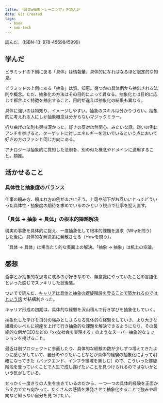 ```yaml
---
title: 「具体⇄抽象トレーニング」を読んだ
date: Git Created
tags:
  - book
  - non-tech
---
```


読んだ。（ISBN-13: 978-4569845999）

## 学んだ

ピラミッドの下側にある「具体」は情報量。具体的になればなるほど限定的な知見。

ピラミッドの上側にある「抽象」は質、知恵。幾つかの具体例から抽出される法則や概念。ただ、抽象化の方法はその目的によって異なる。抽象化とは目的に応じて都合よく特徴を抽出すること、目的が違えば抽象化の結果も異なる。

具体に強いのは物知り、イメージしやすい。抽象のスキルは分かりづらい。抽象的に考えれる人にしか抽象概念は分からないマジックミラー。

折り曲げの法則も興味深かった。好きの反対は無関心、みたいな話。嫌いの例にアンチを挙げると、ターゲットに対しエネルギーを注いでいるという点において好きの方のファンと同じ方向にある。

アナロジーは抽象的に覚知した法則を、別の似た概念やドメインに適用すること。類推。

## 活かせること

### 具体性と抽象度のバランス

仕事の頼み方、頼まれ方の例がまさにそう。上司や部下がお互いにとってどういった具体性・抽象度の期待を求めているのかという視点で仕事を捉え直す。

### 「具体 → 抽象 → 具体」の根本的課題解決

現実の事象を具体的に捉え、一度抽象化して根本的課題を追求（Whyを問う）した後に、具体的な解決策に発散させる（Howを問う）。

「具体 → 具体」は場当たり的な表面上の解決。「抽象 → 抽象」は机上の空論。

## 感想

哲学とか抽象的な思考に耽るのが好きなので、無意識にやっていたことの言語化といった感じでスッキリした読後感。

ついでで読んだ、[キャリアは具体と抽象の螺旋階段を登ることで築かれるのではという話](https://note.com/danimal141/n/na14d687bcdd9) が結構刺さった。

キャリア形成の初期は、具体的な経験を沢山積んで行き学びを抽象化していく。

抽象化した学びを自分の強みとしさらなる具体的な経験をしていき、より大きな組織のレベルに視座を上げて行き抽象的な課題を解決できるようになり、その最終的な例がCEOなどの「xxな社会を実現する」のようなスーパー抽象的なミッションを掲げること。

最近は別プロジェクトに参画したり、具体的な経験の数が少しずつ増えてきたように感じがしていて、自分のやりたいことなどが具体的経験の抽象化によって明確になってきた（バックエンド、インフラ領域を楽しむ）ので、こういった螺旋階段を登っていくことで人生で成し遂げたいことを見つけられるのではないかという気がしている。

せっかく一度きりの人生を生きているのだから、一つ一つの具体的経験を正面から全力で立ち向かって、たくさんの感情を爆発させて抽象化することで強みや趣向など知らない自分を見つけたい。

